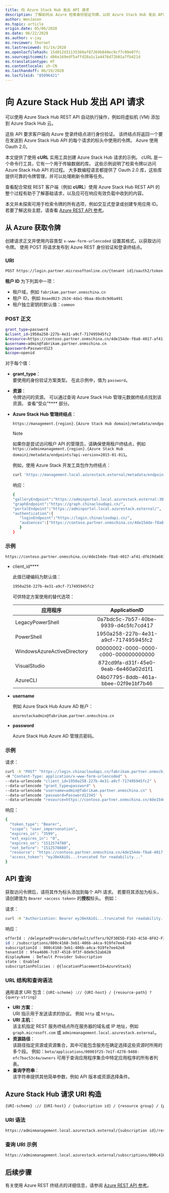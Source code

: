 ```yaml
---
title: 向 Azure Stack Hub 发出 API 请求
description: 了解如何从 Azure 检索身份验证令牌，以向 Azure Stack Hub 发出 API 请求。
author: WenJason
ms.topic: article
origin.date: 05/06/2020
ms.date: 06/22/2020
ms.author: v-jay
ms.reviewer: thoroet
ms.lastreviewed: 01/14/2020
ms.openlocfilehash: 15d012d31135360af87269b840ec9cf7c09e07fc
ms.sourcegitcommit: d86e169edf5affd28a1c1a4476d72b01a7fb421d
ms.translationtype: HT
ms.contentlocale: zh-CN
ms.lasthandoff: 06/19/2020
ms.locfileid: "85096421"
---
```

<!--  cblackuk and charliejllewellyn. This is a community contribution by cblackuk-->

# <a name="make-api-requests-to-azure-stack-hub"></a>向 Azure Stack Hub 发出 API 请求

可以使用 Azure Stack Hub REST API 自动执行操作，例如将虚拟机 (VM) 添加到 Azure Stack Hub 云。

这些 API 要求客户端向 Azure 登录终结点进行身份验证。 该终结点将返回一个要在发送到 Azure Stack Hub API 的每个请求的标头中使用的令牌。 Azure 使用 Oauth 2.0。

本文提供了使用 **cURL** 实用工具创建 Azure Stack Hub 请求的示例。 cURL 是一个命令行工具，它有一个用于传输数据的库。 这些示例说明了检索令牌以访问 Azure Stack Hub API 的过程。 大多数编程语言都提供了 Oauth 2.0 库，这些库提供可靠的令牌管理，并可以处理刷新令牌等任务。

查看配合常规 REST 客户端（例如 **cURL**）使用 Azure Stack Hub REST API 的整个过程有助于了解基础请求，以及应可在响应有效负载中收到的内容。

本文并未探索可用于检索令牌的所有选项，例如交互式登录或创建专用应用 ID。 若要了解这些主题，请查看 [Azure REST API 参考](https://docs.microsoft.com/rest/api/)。

## <a name="get-a-token-from-azure"></a>从 Azure 获取令牌

创建请求正文并使用内容类型 `x-www-form-urlencoded` 设置其格式，以获取访问令牌。 使用 POST 将请求发布到 Azure REST 身份验证和登录终结点。

### <a name="uri"></a>URI

```bash  
POST https://login.partner.microsoftonline.cn/{tenant id}/oauth2/token
```

**租户 ID** 为下列其中一项：

 - 租户域，例如 `fabrikam.partner.onmschina.cn`
- 租户 ID，例如 `8eaed023-2b34-4da1-9baa-8bc8c9d6a491`
- 租户独立密钥的默认值：`common`

### <a name="post-body"></a>POST 正文

```bash  
grant_type=password
&client_id=1950a258-227b-4e31-a9cf-717495945fc2
&resource=https://contoso.partner.onmschina.cn/4de154de-f8a8-4017-af41-df619da68155
&username=admin@fabrikam.partner.onmschina.cn
&password=Password123
&scope=openid
```

对于每个值：

- **grant_type**：  
   要使用的身份验证方案类型。 在此示例中，值为 `password`。

- **资源**：  
   令牌访问的资源。 可以通过查询 Azure Stack Hub 管理元数据终结点找到该资源。 查看“受众”**** 部分。

- **Azure Stack Hub 管理终结点**：

   ```bash
   https://management.{region}.{Azure Stack Hub domain}/metadata/endpoints?api-version=2015-01-01
   ```

  > [!NOTE]  
  > 如果你是尝试访问租户 API 的管理员，请确保使用租户终结点，例如 `https://adminmanagement.{region}.{Azure Stack Hub domain}/metadata/endpoints?api-version=2015-01-011`。

  例如，使用 Azure Stack 开发工具包作为终结点：

   ```bash
   curl 'https://management.local.azurestack.external/metadata/endpoints?api-version=2015-01-01'
   ```

  响应：

  ```bash
  {
  "galleryEndpoint":"https://adminportal.local.azurestack.external:30015/",
  "graphEndpoint":"https://graph.chinacloudapi.cn/",
  "portalEndpoint":"https://adminportal.local.azurestack.external/",
  "authentication":{
     "loginEndpoint":"https://login.chinacloudapi.cn/",
     "audiences":["https://contoso.partner.onmschina.cn/4de154de-f8a8-4017-af41-df619da68155"]
     }
  }
  ```

### <a name="example"></a>示例

  ```bash
  https://contoso.partner.onmschina.cn/4de154de-f8a8-4017-af41-df619da68155
  ```

- client_id****

  此值已硬编码为默认值：

  ```bash
  1950a258-227b-4e31-a9cf-717495945fc2
  ```

  可供特定方案使用的替代选项：

  | 应用程序 | ApplicationID |
  | --------------------------------------- |:-------------------------------------------------------------:|
  | LegacyPowerShell | 0a7bdc5c-7b57-40be-9939-d4c5fc7cd417 |
  | PowerShell | 1950a258-227b-4e31-a9cf-717495945fc2 |
  | WindowsAzureActiveDirectory | 00000002-0000-0000-c000-000000000000 |
  | VisualStudio | 872cd9fa-d31f-45e0-9eab-6e460a02d1f1 |
  | AzureCLI | 04b07795-8ddb-461a-bbee-02f9e1bf7b46 |

- **username**

  例如 Azure Stack Hub Azure AD 帐户：

  ```bash
  azurestackadmin@fabrikam.partner.onmschina.cn
  ```

- **password**

  Azure Stack Hub Azure AD 管理员密码。

### <a name="example"></a>示例

请求：

```bash
curl -X "POST" "https://login.chinacloudapi.cn/fabrikam.partner.onmschina.cn/oauth2/token" \
-H "Content-Type: application/x-www-form-urlencoded" \
--data-urlencode "client_id=1950a258-227b-4e31-a9cf-717495945fc2" \
--data-urlencode "grant_type=password" \
--data-urlencode "username=admin@fabrikam.partner.onmschina.cn" \
--data-urlencode 'password=Password12345' \
--data-urlencode "resource=https://contoso.partner.onmschina.cn/4de154de-f8a8-4017-af41-df619da68155"
```

响应：

```bash
{
  "token_type": "Bearer",
  "scope": "user_impersonation",
  "expires_in": "3599",
  "ext_expires_in": "0",
  "expires_on": "1512574780",
  "not_before": "1512570880",
  "resource": "https://contoso.partner.onmschina.cn/4de154de-f8a8-4017-af41-df619da68155",
  "access_token": "eyJ0eXAiOi...truncated for readability..."
}
```

## <a name="api-queries"></a>API 查询

获取访问令牌后，请将其作为标头添加到每个 API 请求。 若要将其添加为标头，请创建值为 `Bearer <access token>` 的**授权**标头。 例如：

请求：

```bash  
curl -H "Authorization: Bearer eyJ0eXAiOi...truncated for readability..." 'https://adminmanagement.local.azurestack.external/subscriptions?api-version=2016-05-01'
```

响应：

```bash  
offerId : /delegatedProviders/default/offers/92F30E5D-F163-4C58-8F02-F31CFE66C21B
id : /subscriptions/800c4168-3eb1-406b-a4ca-919fe7ee42e8
subscriptionId : 800c4168-3eb1-406b-a4ca-919fe7ee42e8
tenantId : 9fea4606-7c07-4518-9f3f-8de9c52ab628
displayName : Default Provider Subscription
state : Enabled
subscriptionPolicies : @{locationPlacementId=AzureStack}
```

### <a name="url-structure-and-query-syntax"></a>URL 结构和查询语法

通用请求 URI 包含：`{URI-scheme} :// {URI-host} / {resource-path} ? {query-string}`

- **URI 方案**：  
URI 指示用于发送请求的协议。 例如 `http` 或 `https`。
- **URI 主机**：  
该主机指定 REST 服务终结点所在服务器的域名或 IP 地址，例如 `graph.microsoft.com` 或 `adminmanagement.local.azurestack.external`。
- **资源路径**：  
该路径指定资源或资源集合，其中可能包含服务在确定选择这些资源时所用的多个段。 例如：`beta/applications/00003f25-7e1f-4278-9488-efc7bac53c4a/owners` 可用于查询应用程序集合中特定应用程序的所有者列表。
- **查询字符串**：  
该字符串提供其他简单参数，例如 API 版本或资源选择条件。

## <a name="azure-stack-hub-request-uri-construct"></a>Azure Stack Hub 请求 URI 构造

```bash
{URI-scheme} :// {URI-host} / {subscription id} / {resource group} / {provider} / {resource-path} ? {OPTIONAL: filter-expression} {MANDATORY: api-version}
```

### <a name="uri-syntax"></a>URI 语法

```bash
https://adminmanagement.local.azurestack.external/{subscription id}/resourcegroups/{resource group}/providers/{provider}/{resource-path}?{api-version}
```

### <a name="query-uri-example"></a>查询 URI 示例

```bash
https://adminmanagement.local.azurestack.external/subscriptions/800c4168-3eb1-406b-a4ca-919fe7ee42e8/resourcegroups/system.local/providers/microsoft.infrastructureinsights.admin/regionhealths/local/Alerts?$filter=(Properties/State eq 'Active') and (Properties/Severity eq 'Critical')&$orderby=Properties/CreatedTimestamp desc&api-version=2016-05-01"
```

## <a name="next-steps"></a>后续步骤

有关使用 Azure REST 终结点的详细信息，请参阅 [Azure REST API 参考](https://docs.microsoft.com/rest/api/)。
